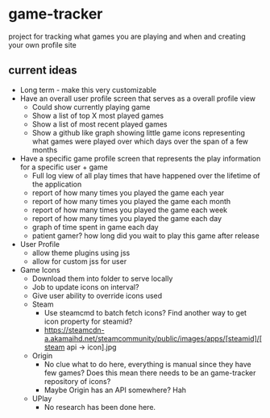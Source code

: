 # game-tracker
project for tracking what games you are playing and when and creating your own profile site

## current ideas
* Long term - make this very customizable
* Have an overall user profile screen that serves as a overall profile view
	* Could show currently playing game
	* Show a list of top X most played games
	* Show a list of most recent played games
	* Show a github like graph showing little game icons representing what games were played over which days over the span of a few months
* Have a specific game profile screen that represents the play information for a specific user + game
	* Full log view of all play times that have happened over the lifetime of the application
	* report of how many times you played the game each year
	* report of how many times you played the game each month
	* report of how many times you played the game each week
	* report of how many times you played the game each day
	* graph of time spent in game each day
	* patient gamer? how long did you wait to play this game after release
* User Profile
	* allow theme plugins using jss
	* allow for custom jss for user
* Game Icons
	* Download them into folder to serve locally
	* Job to update icons on interval?
	* Give user ability to override icons used
	* Steam
		* Use steamcmd to batch fetch icons? Find another way to get icon property for steamid?
		* https://steamcdn-a.akamaihd.net/steamcommunity/public/images/apps/[steamid]/[steam api -> icon].jpg
	* Origin
		* No clue what to do here, everything is manual since they have few games? Does this mean there needs to be an game-tracker repository of icons?
		* Maybe Origin has an API somewhere? Hah
	* UPlay
		* No research has been done here.
